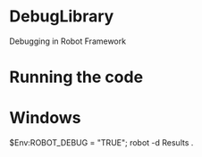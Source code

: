 # DebugLibrary
Debugging in Robot Framework
# Running the code
# Windows
$Env:ROBOT_DEBUG = "TRUE"; robot -d Results .
